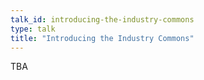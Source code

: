 ```yaml
---
talk_id: introducing-the-industry-commons
type: talk
title: "Introducing the Industry Commons"
---
```


TBA
